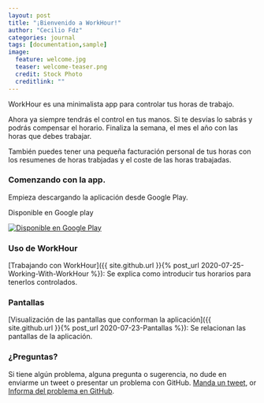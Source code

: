 ```yaml
---
layout: post
title: "¡Bienvenido a WorkHour!"
author: "Cecilio Fdz"
categories: journal
tags: [documentation,sample]
image:
  feature: welcome.jpg
  teaser: welcome-teaser.png
  credit: Stock Photo
  creditlink: ""
---
```


WorkHour es una minimalista app para controlar tus horas de trabajo.

Ahora ya siempre tendrás el control en tus manos. Si te desvías lo sabrás y podrás compensar el horario. Finaliza la semana, el mes el año con las horas que debes trabajar.

También puedes tener una pequeña facturación personal de tus horas con los resumenes de horas trabjadas y el coste de las horas trabajadas.

### Comenzando con la app.

Empieza descargando la aplicación desde Google Play.

Disponible en Google play

<a href='https://play.google.com/store/apps/details?id=com.naturalmotion.customstreetracer2&pcampaignid=pcampaignidMKT-Other-global-all-co-prtnr-py-PartBadge-Mar2515-1'><img alt='Disponible en Google Play' src='https://play.google.com/intl/en_us/badges/static/images/badges/es_badge_web_generic.png'/></a>


### Uso de WorkHour

[Trabajando con WorkHour]({{ site.github.url }}{% post_url 2020-07-25-Working-With-WorkHour %}): Se explica como introducir tus horarios para tenerlos controlados.


### Pantallas

[Visualización de las pantallas que conforman la aplicación]({{ site.github.url }}{% post_url 2020-07-23-Pantallas %}): Se relacionan las pantallas de la aplicación.

### ¿Preguntas?

Si tiene algún problema, alguna pregunta o sugerencia, no dude en enviarme un tweet o presentar un problema con GitHub. [Manda un tweet](https://twitter.com/kontask), or [Informa del problema en GitHub](https://github.com/ceciliofdz/trdos/issues/new).
